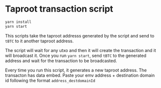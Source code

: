 # Taproot transaction script

```bash
yarn install
yarn start
```

This scripts take the taproot addresss generated by the script and send to `tBTC` to it another taproot address.

The script will wait for any utxo and then it will create the transaction and it will broadcast it. Once you run `yarn start`, send `tBTC` to the generated address and wait for the transaction to be broadcasted.

Every time you run this script, it generates a new taproot address. The transacton has data embed. Paste your emv address + destination domain id following the format `address_destdomainId`
